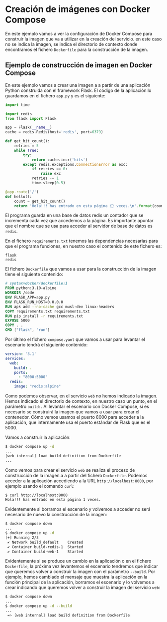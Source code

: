 # Creación de imágenes con Docker Compose

En este ejemplo vamos a ver la configuración de Docker Compose para construir la imagen que va a utilizar en la creación del servicio. en este caso no se indica la imagen, se indica el directorio de contexto donde encontramos el fichero `Dockerfile` para la construcción de la imagen.

## Ejemplo de construcción de imagen en Docker Compose

En este ejemplo vamos a crear una imagen a a partir de una aplicación Python construida con el framework Flask. El código de la aplicación lo guardamos en el fichero `app.py` y es el siguiente:

```python
import time

import redis
from flask import Flask

app = Flask(__name__)
cache = redis.Redis(host='redis', port=6379)

def get_hit_count():
    retries = 5
    while True:
        try:
            return cache.incr('hits')
        except redis.exceptions.ConnectionError as exc:
            if retries == 0:
                raise exc
            retries -= 1
            time.sleep(0.5)

@app.route('/')
def hello():
    count = get_hit_count()
    return 'Hola!!! has entrado en esta página {} veces.\n'.format(count)
```

El programa guarda en una base de datos redis un contador que se incrementa cada vez que accedemos a la página. Es importante apuntar que el nombre que se usa para acceder al servidor de base de datos es `redis`.

En el fichero `requirements.txt` tenemos las dependencias necesarias para que el programa funciones, en nuestro caso el contenido de este fichero es:

```
flask
redis
```

El fichero `Dockerfile` que vamos a usar para la construcción de la imagen tiene el siguiente contenido:

```Dockerfile
# syntax=docker/dockerfile:1
FROM python:3.10-alpine
WORKDIR /code
ENV FLASK_APP=app.py
ENV FLASK_RUN_HOST=0.0.0.0
RUN apk add --no-cache gcc musl-dev linux-headers
COPY requirements.txt requirements.txt
RUN pip install -r requirements.txt
EXPOSE 5000
COPY . .
CMD ["flask", "run"]
```

Por último el fichero `compose.yaml` que vamos a usar para levantar el escenario tendrá el siguiente contenido:

```yaml
version: '3.1'
services:
  web:
    build: .
    ports:
      - "8000:5000"
  redis:
    image: "redis:alpine"
```

Como podemos observar, en el servicio `web` no hemos indicado la imagen. Hemos indicado el directorio de contexto, en nuestro caso un punto, en el parámetro `build:`. Al levantar el escenario con Docker Compose, si es necesario se construirá la imagen que vamos a usar para crear el contenedor. Cómo vemos usamos el puerto 8000 para acceder a la aplicación, que internamente usa el puerto estándar de Flask que es el 5000.

Vamos a construir la aplicación:

```bash
$ docker compose up -d
...
[web internal] load build definition from Dockerfile
...
```

Como vemos para crear el servicio `web` se realiza el proceso de construcción de la imagen a a partir del fichero `Dockerfile`. Podemos acceder a la aplicación accediendo a la URL `http://localhost:8000`, por ejemplo usando el comando `curl`:

```bash
$ curl http://localhost:8000
Hola!!! has entrado en esta página 1 veces.
```

Evidentemente si borramos el escenario y volvemos a acceder no será necesario de nuevo la construcción de la imagen:

```bash
$ docker compose down
...
$ docker compose up -d
[+] Running 2/3
 ✔ Network build_default    Created 
 ✔ Container build-redis-1  Started 
 ✔ Container build-web-1    Started                         
```

Evidentemente si se produce un cambio en la aplicación o en el fichero `Dockerfile`, la próxima vez levantemos el escenario tendremos que indicar que queremos volver a construir la imagen con el parámetro `--build`. Por ejemplo, hemos cambiado el mensaje que muestra la aplicación en la función principal de la aplicación, borramos el escenario y lo volvemos a crear indicando que queremos volver a construir la imagen del servicio `web`:

```bash
$ docker compose down
...
$ docker compose up -d --build 
...
 => [web internal] load build definition from Dockerfile       
```


